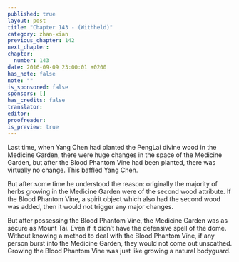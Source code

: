```yaml
---
published: true
layout: post
title: "Chapter 143 - (Withheld)"
category: zhan-xian
previous_chapter: 142
next_chapter:
chapter:
  number: 143
date: 2016-09-09 23:00:01 +0200
has_note: false
note: ""
is_sponsored: false
sponsors: []
has_credits: false
translator:
editor:
proofreader:
is_preview: true
---
```

Last time, when Yang Chen had planted the PengLai divine wood in the Medicine Garden, there were huge changes in the space of the Medicine Garden, but after the Blood Phantom Vine had been planted, there was virtually no change. This baffled Yang Chen.

But after some time he understood the reason: originally the majority of herbs growing in the Medicine Garden were of the second wood attribute. If the Blood Phantom Vine, a spirit object which also had the second wood was added, then it would not trigger any major changes.

But after possessing the Blood Phantom Vine, the Medicine Garden was as secure as Mount Tai. Even if it didn’t have the defensive spell of the dome. Without knowing a method to deal with the Blood Phantom Vine, if any person burst into the Medicine Garden, they would not come out unscathed. Growing the Blood Phantom Vine was just like growing a natural bodyguard.
